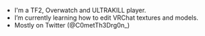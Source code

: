 - I'm a TF2, Overwatch and ULTRAKILL player.
- I’m currently learning how to edit VRChat textures and models.
- Mostly on Twitter (@C0metTh3Drg0n_)
<!---
CometDrg0n/CometDrg0n is a ✨ special ✨ repository because its `README.md` (this file) appears on your GitHub profile.
You can click the Preview link to take a look at your changes.
--->
